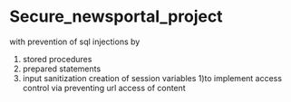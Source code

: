 # Secure_newsportal_project
with prevention of sql injections by 
1) stored procedures
2) prepared statements
3) input sanitization
   creation of session variables
   1)to implement access control via preventing url access of content
